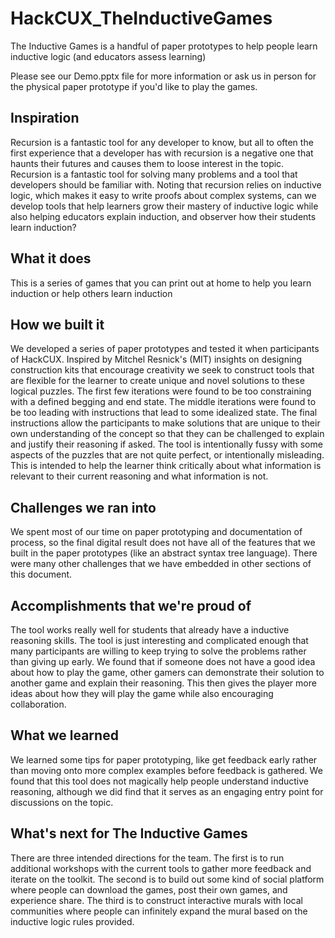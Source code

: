 # HackCUX_TheInductiveGames
The Inductive Games is a handful of paper prototypes to help people learn inductive logic (and educators assess learning)

Please see our Demo.pptx file for more information or ask us in person for the physical paper prototype if you'd like to play the games.

## Inspiration
Recursion is a fantastic tool for any developer to know, but all to often the first experience that a developer has with recursion is a negative one that haunts their futures and causes them to loose interest in the topic. Recursion is a fantastic tool for solving many problems and a tool that developers should be familiar with. Noting that recursion relies on inductive logic, which makes it easy to write proofs about complex systems, can we develop tools that help learners grow their mastery of inductive logic while also helping educators explain induction, and observer how their students learn induction?

## What it does
This is a series of games that you can print out at home to help you learn induction or help others learn induction

## How we built it
We developed a series of paper prototypes and tested it when participants of HackCUX. Inspired by Mitchel Resnick's (MIT) insights on designing construction kits that encourage creativity we seek to construct tools that are flexible for the learner to create unique and novel solutions to these logical puzzles. The first few iterations were found to be too constraining with a defined begging and end state. The middle iterations were found to be  too leading with instructions that lead to some idealized state. The final instructions allow the participants to make solutions that are unique to their own understanding of the concept so that they can be challenged to explain and justify their reasoning if asked. The tool is intentionally fussy with some aspects of the puzzles that are not quite perfect, or intentionally misleading. This is intended to help the learner think critically about what information is relevant to their current reasoning and what information is not.

## Challenges we ran into
We spent most of our time on paper prototyping and documentation of process, so the final digital result does not have all of the features that we built in the paper prototypes (like an abstract syntax tree language).  There were many other challenges that we have embedded in other sections of this document.

## Accomplishments that we're proud of
The tool works really well for students that already have a inductive reasoning skills. The tool is just interesting and complicated enough that many participants are willing to keep trying to solve the problems rather than giving up early. We found that if someone does not have a good idea about how to play the game, other gamers can demonstrate their solution to another game and explain their reasoning. This then gives the player more ideas about how they will play the game while also encouraging collaboration.

## What we learned
We learned some tips for paper prototyping, like get feedback early rather than moving onto more complex examples before feedback is gathered. We found that this tool does not magically help people understand inductive reasoning, although we did find that it serves as an engaging entry point for discussions on the topic.

## What's next for The Inductive Games
There are three intended directions for the team. The first is to run additional workshops with the current tools to gather more feedback and iterate on the toolkit. The second is to build out some kind of social platform where people can download the games, post their own games, and experience share. The third is to construct interactive murals with local communities where people can infinitely expand the mural based on the inductive logic rules provided. 


